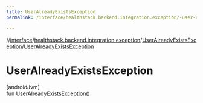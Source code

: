 ```yaml
---
title: UserAlreadyExistsException
permalink: /interface/healthstack.backend.integration.exception/-user-already-exists-exception/-user-already-exists-exception.html

---
```

//[interface](../../../index.html)/[healthstack.backend.integration.exception](../index.html)/[UserAlreadyExistsException](index.html)/[UserAlreadyExistsException](-user-already-exists-exception.html)



# UserAlreadyExistsException



[androidJvm]\
fun [UserAlreadyExistsException](-user-already-exists-exception.html)()




